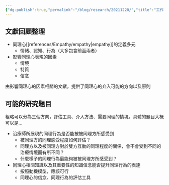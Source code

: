 ```yaml
---
{"dg-publish":true,"permalink":"/blog/research/20211220/","title":"工作日誌 20211220","tags":["blog","work","empathy"]}
---
```



## 文獻回顧整理

- 同理心[[references/Empathy/empathy\|empathy]]的定義多元
    - 情緒、認知、行為（大多包含前面兩者）
- 影響同理心表現的因素
    - 情境
    - 特質
    - 信念

由影響同理心的因素相關的文獻，提供了同理心的介入可能的方向以及原則


## 可能的研究題目
粗略可以分為三個方向，評估工具、介入方法、需要同理的情境。具體的題目大概可以是…

- 治療師所展現的同理行為是否能被被同理方所感受到
    - 被同理方的同理感受程度如何評估？
    - 同理方以及被同理方對於雙方互動的同理程度的關係，會不會受到不同的治療情境而有所不同？
    - 什麼樣子的同理行為最能夠被被同理方所感受到？
- 同理心相關知識以及其重要性的知識信念能否提升同理行為的表達
    - 按照動機模型，應該可行
    - 同理心的信念、同理行為的評估工具
